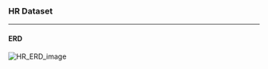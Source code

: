 ### HR Dataset
---

#### ERD
![HR_ERD_image](https://github.com/Google-BigQuery-Guidebook/BiqQuery_Guidebook/assets/54128055/dce69843-ae80-4f5f-911d-1929365d6582)
